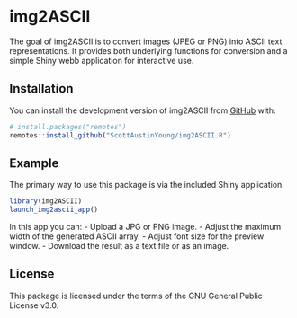 
# img2ASCII

The goal of img2ASCII is to convert images (JPEG or PNG) into ASCII text
representations. It provides both underlying functions for conversion
and a simple Shiny webb application for interactive use.

## Installation

You can install the development version of img2ASCII from
[GitHub](https://github.com/) with:

``` r
# install.packages("remotes")
remotes::install_github("ScottAustinYoung/img2ASCII.R")
```

## Example

The primary way to use this package is via the included Shiny
application.

``` r
library(img2ASCII)
launch_img2ascii_app()
```

In this app you can: - Upload a JPG or PNG image. - Adjust the maximum
width of the generated ASCII array. - Adjust font size for the preview
window. - Download the result as a text file or as an image.

## License

This package is licensed under the terms of the GNU General Public
License v3.0.
